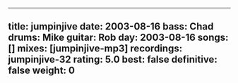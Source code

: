 
---
title: jumpinjive
date: 2003-08-16
bass:	Chad
drums:	Mike
guitar:	Rob
day: 2003-08-16
songs: []
mixes: [jumpinjive-mp3]
recordings: jumpinjive-32
rating: 5.0
best: false
definitive: false
weight: 0
---
